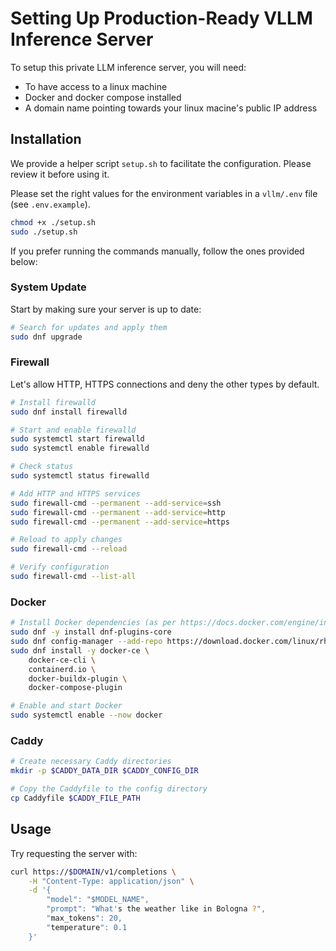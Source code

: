 # Setting Up Production-Ready VLLM Inference Server

To setup this private LLM inference server, you will need:

- To have access to a linux machine
- Docker and docker compose installed
- A domain name pointing towards your linux macine's public IP address

## Installation

We provide a helper script `setup.sh` to facilitate the configuration. Please review it before using it.

Please set the right values for the environment variables in a `vllm/.env` file (see `.env.example`).

```sh
chmod +x ./setup.sh
sudo ./setup.sh
```

If you prefer running the commands manually, follow the ones provided below:

### System Update

Start by making sure your server is up to date:

```sh
# Search for updates and apply them
sudo dnf upgrade 
```

### Firewall

Let's allow HTTP, HTTPS connections and deny the other types by default.


```sh
# Install firewalld 
sudo dnf install firewalld 

# Start and enable firewalld
sudo systemctl start firewalld
sudo systemctl enable firewalld

# Check status
sudo systemctl status firewalld

# Add HTTP and HTTPS services
sudo firewall-cmd --permanent --add-service=ssh
sudo firewall-cmd --permanent --add-service=http
sudo firewall-cmd --permanent --add-service=https

# Reload to apply changes
sudo firewall-cmd --reload

# Verify configuration
sudo firewall-cmd --list-all
```

### Docker

```sh
# Install Docker dependencies (as per https://docs.docker.com/engine/install/rhel/)
sudo dnf -y install dnf-plugins-core
sudo dnf config-manager --add-repo https://download.docker.com/linux/rhel/docker-ce.repo
sudo dnf install -y docker-ce \
    docker-ce-cli \
    containerd.io \
    docker-buildx-plugin \
    docker-compose-plugin

# Enable and start Docker
sudo systemctl enable --now docker
```

### Caddy

```sh
# Create necessary Caddy directories
mkdir -p $CADDY_DATA_DIR $CADDY_CONFIG_DIR

# Copy the Caddyfile to the config directory
cp Caddyfile $CADDY_FILE_PATH
```

## Usage

Try requesting the server with:

```sh
curl https://$DOMAIN/v1/completions \
    -H "Content-Type: application/json" \
    -d '{
        "model": "$MODEL_NAME",
        "prompt": "What's the weather like in Bologna ?",
        "max_tokens": 20,
        "temperature": 0.1
    }'
```